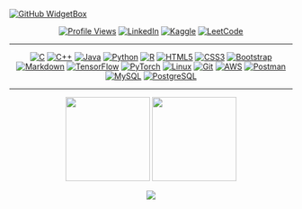 [![GitHub WidgetBox](https://github-widgetbox.vercel.app/api/profile?username=AravindXD&data=followers,repositories,stars,commits&theme=darkmode)](https://github.com/Jurredr/github-widgetbox)  

<p align="center">
  <a href="https://komarev.com/ghpvc/?username=AravindXD&color=blue&style=flat-square"><img src="https://komarev.com/ghpvc/?username=AravindXD&color=blue&style=flat-square" alt="Profile Views"></a>
  <a href="https://www.linkedin.com/in/aravind-nag"><img src="https://img.shields.io/badge/LinkedIn-Connect-blue" alt="LinkedIn"></a>
  <a href="https://kaggle.com/aravindnagarajan"><img src="https://img.shields.io/badge/Kaggle-Competitions_Contributor-orange" alt="Kaggle"></a>
  <a href="https://leetcode.com/aravindxd"><img src="https://img.shields.io/badge/LeetCode-Solutions-yellow" alt="LeetCode"></a>
</p>

---


<p align="center">
    <!-- Programming Languages -->
    <a href="#"><img alt="C" src="https://skillicons.dev/icons?i=c"></a>
    <a href="#"><img alt="C++" src="https://skillicons.dev/icons?i=cpp"></a>
    <a href="#"><img alt="Java" src="https://skillicons.dev/icons?i=java"></a>
    <a href="#"><img alt="Python" src="https://skillicons.dev/icons?i=python"></a>
    <a href="#"><img alt="R" src="https://skillicons.dev/icons?i=r"></a>
    <!-- Frontend -->
    <a href="#"><img alt="HTML5" src="https://skillicons.dev/icons?i=html"></a>
    <a href="#"><img alt="CSS3" src="https://skillicons.dev/icons?i=css"></a>
    <a href="#"><img alt="Bootstrap" src="https://skillicons.dev/icons?i=bootstrap"></a>
    <a href="#"><img alt="Markdown" src="https://skillicons.dev/icons?i=markdown"></a>
    <!-- Libraries & Frameworks -->
    <a href="#"><img alt="TensorFlow" src="https://skillicons.dev/icons?i=tensorflow"></a>
    <a href="#"><img alt="PyTorch" src="https://skillicons.dev/icons?i=pytorch"></a>
    <!-- Tools -->
    <a href="#"><img alt="Linux" src="https://skillicons.dev/icons?i=linux"></a>
    <a href="#"><img alt="Git" src="https://skillicons.dev/icons?i=git"></a>
    <a href="#"><img alt="AWS" src="https://skillicons.dev/icons?i=aws"></a>
    <a href="#"><img alt="Postman" src="https://skillicons.dev/icons?i=postman"></a>
    <!-- Databases -->
    <a href="#"><img alt="MySQL" src="https://skillicons.dev/icons?i=mysql"></a>
    <a href="#"><img alt="PostgreSQL" src="https://skillicons.dev/icons?i=postgresql"></a>
</p>


---

<p align="center">
  <img src="https://github-readme-stats.vercel.app/api?username=AravindXD&theme=gotham&hide_border=false&include_all_commits=true" height="150px">
  <img src="https://github-readme-streak-stats.herokuapp.com/?user=AravindXD&theme=gotham&hide_border=false" height="150px">
</p>

<p align="center">
  <img src="https://github-readme-stats.vercel.app/api/top-langs/?username=AravindXD&theme=gotham&layout=compact&hide_border=false">
</p>
